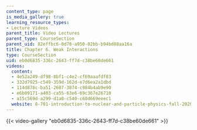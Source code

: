 ```yaml
---
content_type: page
is_media_gallery: true
learning_resource_types:
- Lecture Videos
parent_title: Video Lectures
parent_type: CourseSection
parent_uid: 82effbc6-0d78-a950-02bb-b94bd88aa16a
title: Chapter 6. Weak Interactions
type: CourseSection
uid: eb0d6835-336c-2643-ff7d-c38be60de661
videos:
  content:
  - 4e52a249-df98-8bf1-c4e2-cf69aaafdf83
  - 332d7925-c549-359d-162d-e7d6ea2a1dbd
  - 114d878c-ba51-2607-3874-c984b4ab9e90
  - e6b09171-a403-ca55-63e6-69c367e26710
  - a15c569d-a299-d1a0-c540-c68d669eeec1
  website: 8-701-introduction-to-nuclear-and-particle-physics-fall-2020
---
```



{{< video-gallery "eb0d6835-336c-2643-ff7d-c38be60de661" >}}

